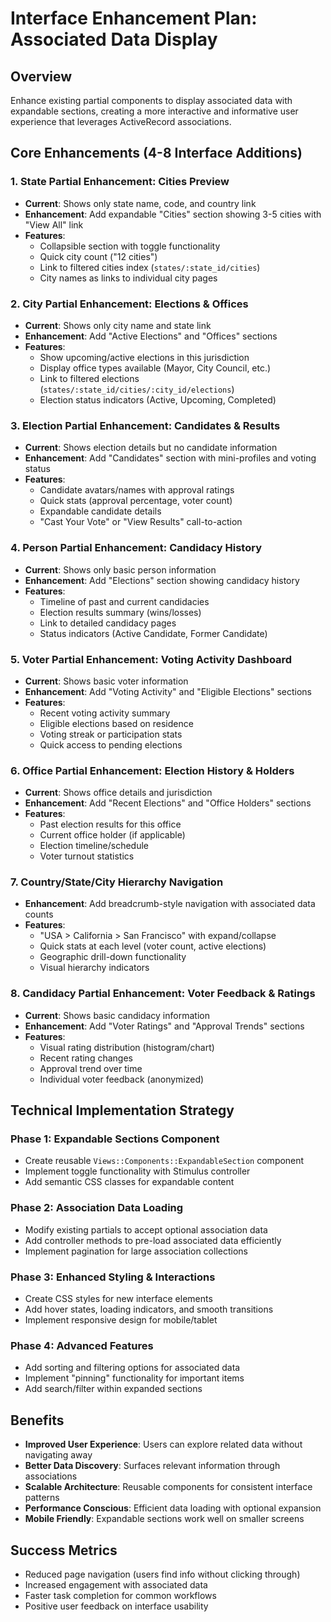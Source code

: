 # Interface Enhancement Plan: Associated Data Display

## Overview
Enhance existing partial components to display associated data with expandable sections, creating a more interactive and informative user experience that leverages ActiveRecord associations.

## Core Enhancements (4-8 Interface Additions)

### 1. **State Partial Enhancement: Cities Preview**
- **Current**: Shows only state name, code, and country link
- **Enhancement**: Add expandable "Cities" section showing 3-5 cities with "View All" link
- **Features**: 
  - Collapsible section with toggle functionality
  - Quick city count ("12 cities")
  - Link to filtered cities index (`states/:state_id/cities`)
  - City names as links to individual city pages

### 2. **City Partial Enhancement: Elections & Offices**
- **Current**: Shows only city name and state link
- **Enhancement**: Add "Active Elections" and "Offices" sections
- **Features**:
  - Show upcoming/active elections in this jurisdiction
  - Display office types available (Mayor, City Council, etc.)
  - Link to filtered elections (`states/:state_id/cities/:city_id/elections`)
  - Election status indicators (Active, Upcoming, Completed)

### 3. **Election Partial Enhancement: Candidates & Results**
- **Current**: Shows election details but no candidate information
- **Enhancement**: Add "Candidates" section with mini-profiles and voting status
- **Features**:
  - Candidate avatars/names with approval ratings
  - Quick stats (approval percentage, voter count)
  - Expandable candidate details
  - "Cast Your Vote" or "View Results" call-to-action

### 4. **Person Partial Enhancement: Candidacy History**
- **Current**: Shows only basic person information
- **Enhancement**: Add "Elections" section showing candidacy history
- **Features**:
  - Timeline of past and current candidacies
  - Election results summary (wins/losses)
  - Link to detailed candidacy pages
  - Status indicators (Active Candidate, Former Candidate)

### 5. **Voter Partial Enhancement: Voting Activity Dashboard**
- **Current**: Shows basic voter information
- **Enhancement**: Add "Voting Activity" and "Eligible Elections" sections
- **Features**:
  - Recent voting activity summary
  - Eligible elections based on residence
  - Voting streak or participation stats
  - Quick access to pending elections

### 6. **Office Partial Enhancement: Election History & Holders**
- **Current**: Shows office details and jurisdiction
- **Enhancement**: Add "Recent Elections" and "Office Holders" sections
- **Features**:
  - Past election results for this office
  - Current office holder (if applicable)
  - Election timeline/schedule
  - Voter turnout statistics

### 7. **Country/State/City Hierarchy Navigation**
- **Enhancement**: Add breadcrumb-style navigation with associated data counts
- **Features**:
  - "USA > California > San Francisco" with expand/collapse
  - Quick stats at each level (voter count, active elections)
  - Geographic drill-down functionality
  - Visual hierarchy indicators

### 8. **Candidacy Partial Enhancement: Voter Feedback & Ratings**
- **Current**: Shows basic candidacy information
- **Enhancement**: Add "Voter Ratings" and "Approval Trends" sections
- **Features**:
  - Visual rating distribution (histogram/chart)
  - Recent rating changes
  - Approval trend over time
  - Individual voter feedback (anonymized)

## Technical Implementation Strategy

### Phase 1: Expandable Sections Component
- Create reusable `Views::Components::ExpandableSection` component
- Implement toggle functionality with Stimulus controller
- Add semantic CSS classes for expandable content

### Phase 2: Association Data Loading
- Modify existing partials to accept optional association data
- Add controller methods to pre-load associated data efficiently
- Implement pagination for large association collections

### Phase 3: Enhanced Styling & Interactions
- Create CSS styles for new interface elements
- Add hover states, loading indicators, and smooth transitions
- Implement responsive design for mobile/tablet

### Phase 4: Advanced Features
- Add sorting and filtering options for associated data
- Implement "pinning" functionality for important items
- Add search/filter within expanded sections

## Benefits
- **Improved User Experience**: Users can explore related data without navigating away
- **Better Data Discovery**: Surfaces relevant information through associations
- **Scalable Architecture**: Reusable components for consistent interface patterns
- **Performance Conscious**: Efficient data loading with optional expansion
- **Mobile Friendly**: Expandable sections work well on smaller screens

## Success Metrics
- Reduced page navigation (users find info without clicking through)
- Increased engagement with associated data
- Faster task completion for common workflows
- Positive user feedback on interface usability